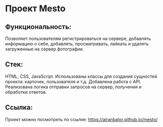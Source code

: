 
# Проект Mesto
## Функциональность: 
Позволяет пользователям регистрироваться на сервере, добавлять информацию о себе, добавлять, просматривать, лайкать и удалять загруженные на сервер фотографии. 
## Стек: 
HTML, CSS, JavaScript. Использованы классы для создания сущностей проекта: карточек, пользователя и т.д. Добавлена работа с API. Реализована логика отправки запросов на сервер, получения и обработки ответов.
## Ссылка:
Проект можно посмотреть по ссылке: https://airanbalor.github.io/mesto/
